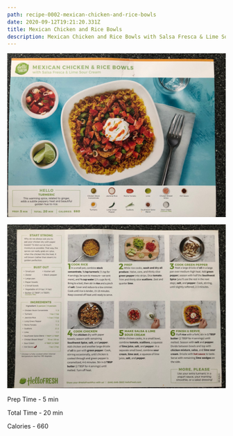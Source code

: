```yaml
---
path: recipe-0002-mexican-chicken-and-rice-bowls
date: 2020-09-12T19:21:20.331Z
title: Mexican Chicken and Rice Bowls
description: Mexican Chicken and Rice Bowls with Salsa Fresca & Lime Sour Cream
---
```

![Picture of finished Mexican Chicken and Rice Bowls](../assets/0002-mexican-chicken-and-rice-bowls-pic-1.jpeg)

![picture of Mexican Chicken and Rice Bowls recipe ingredients, prep and cooking instructions](../assets/0002-mexican-chicken-and-rice-bowls-pic-2.jpeg)

Prep Time - 5 min

Total Time - 20 min

Calories - 660